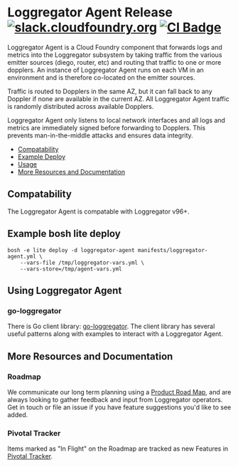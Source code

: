 Loggregator Agent Release
[![slack.cloudfoundry.org][slack-badge]][loggregator-slack]
[![CI Badge][ci-badge]][ci-pipeline]
===================================================

Loggregator Agent is a Cloud Foundry component that forwards logs and metrics
into the Loggregator subsystem by taking traffic from the various emitter
sources (diego, router, etc) and routing that traffic to one or more dopplers.
An instance of Loggregator Agent runs on each VM in an environment and is
therefore co-located on the emitter sources.

Traffic is routed to Dopplers in the same AZ, but it can fall back to any
Doppler if none are available in the current AZ. All Loggregator Agent traffic
is randomly distributed across available Dopplers.

Loggregator Agent only listens to local network interfaces and all logs and
metrics are immediately signed before forwarding to Dopplers. This prevents
man-in-the-middle attacks and ensures data integrity.

* [Compatability](#compatability)
* [Example Deploy](#example-bosh-lite-deploy)
* [Usage](#using-loggregator-agent)
* [More Resources and Documentation](#more-resources-and-documentation)

## Compatability

The Loggregator Agent is compatable with Loggregator v96+.

## Example bosh lite deploy

```
bosh -e lite deploy -d loggregator-agent manifests/loggregator-agent.yml \
    --vars-file /tmp/loggregator-vars.yml \
    --vars-store=/tmp/agent-vars.yml
```

## Using Loggregator Agent

### go-loggregator

There is Go client library: [go-loggregator][go-loggregator]. The client
library has several useful patterns along with examples to interact with a
Loggregator Agent.

## More Resources and Documentation

### Roadmap

We communicate our long term planning using a [Product Road
Map][loggregator-roadmap], and are always looking to gather feedback and input
from Loggregator operators. Get in touch or file an issue if you have feature
suggestions you'd like to see added.

### Pivotal Tracker

Items marked as "In Flight" on the Roadmap are tracked as new Features in
[Pivotal Tracker][loggregator-tracker].

[slack-badge]:         https://slack.cloudfoundry.org/badge.svg
[loggregator-slack]:   https://cloudfoundry.slack.com/archives/loggregator
[ci-badge]:            https://loggregator.ci.cf-app.com/api/v1/pipelines/loggregator/jobs/loggregator-agent-tests/badge
[ci-pipeline]:         https://loggregator.ci.cf-app.com/
[loggregator-tracker]: https://www.pivotaltracker.com/n/projects/993188
[loggregator-roadmap]: https://github.com/cloudfoundry/loggregator-release/projects/1
[go-loggregator]:      https://code.cloudfoundry.org/go-loggregator
